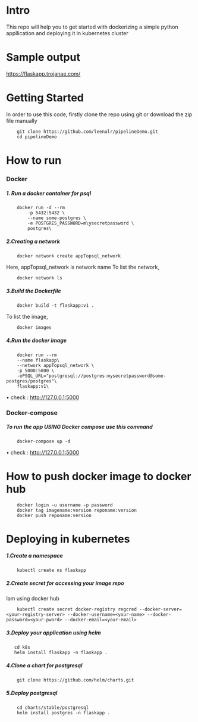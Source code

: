 <h1>Intro</h1>

This repo will help you to get started with dockerizing a simple python appllication and deploying it in kubernetes cluster

<h1>Sample output</h1>

https://flaskapp.trojanae.com/

<h1> Getting Started</h1>
In order to use this code, firstly clone the repo using git or download the zip file manually
        
        git clone https://github.com/leenalr/pipelineDemo.git
        cd pipelineDemo
        
<h1>How to run </h1>

<h3>Docker</h3>

<h5>1. Run a docker container for psql</h5>

        docker run -d --rm 
            -p 5432:5432 \
            --name some-postgres \
            -e POSTGRES_PASSWORD=m\ysecretpassword \
            postgres\
            
<h5>2.Creating a network</h5>

        docker network create appTopsql_network
 
Here, appTopsql_network is network name
To list the network,
    
        docker network ls
      
<h5>3.Build the Dockerfile</h5>

        docker build -t flaskapp:v1 .
  
To list the image,
  
        docker images 
<h5>4.Run the docker image</h5>
        
        docker run --rm 
        --name flaskapp\
        --network appTopsql_network \
        -p 5000:5000 \
        -ePSQL_URL="postgresql://postgres:mysecretpassword@some-postgres/postgres"\
        flaskapp:v1\
        
        
 • check : http://127.0.0.1:5000
 
<h3>Docker-compose</h3>

<h5>To run the app USING Docker compose use this command</h5>

        docker-compose up -d
        
• check : http://127.0.0.1:5000

<h1> How to push docker image to docker hub</h1>

        docker login -u username -p password
        docker tag imagename:version reponame:version
        docker push reponame:version

<h1>Deploying in kubernetes</h1>

<h5>1.Create a namespace</h5>

        kubectl create ns flaskapp
<h5>2.Create secret for accessing your image repo</h5>
        Iam using docker hub
        
        kubectl create secret docker-registry regcred --docker-server=<your-registry-server> --docker-username=<your-name> --docker-password=<your-pword> --docker-email=<your-email>
        
<h5>3.Deploy your application using helm</h5>
 
       cd k8s
       helm install flaskapp -n flaskapp .
       
<h5>4.Clone a chart for postgresql</h5>

        git clone https://github.com/helm/charts.git
        
<h5>5.Deploy postgresql</h5>

        cd charts/stable/postgresql
        helm install postgres -n flaskapp .
        

